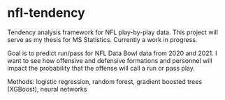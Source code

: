 # nfl-tendency
Tendency analysis framework for NFL play-by-play data. This project will serve as my thesis for MS Statistics. Currently a work in progress.

Goal is to predict run/pass for NFL Data Bowl data from 2020 and 2021. I want to see how offensive and defensive formations and personnel will impact the probability that the offense will call a run or pass play.

Methods: logistic regression, random forest, gradient boosted trees (XGBoost), neural networks
